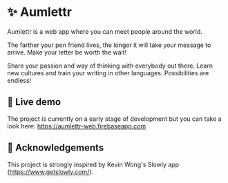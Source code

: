 # :sparkles: Aumlettr
Aumlettr is a web app where you can meet people around the world. 

The farther your pen friend lives, the longer it will take your message to arrive. Make your letter be worth the wait!

Share your passion and way of thinking with everybody out there. Learn new cultures and train your writing in other languages. Possibilities are endless!

## :red_circle: Live demo
The project is currently on a early stage of development but you can take a look here: https://aumlettr-web.firebaseapp.com

## :clap: Acknowledgements
This project is strongly inspired by Kevin Wong's Slowly app (https://www.getslowly.com/).
